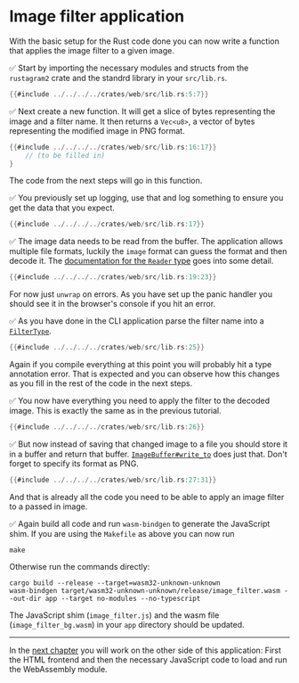 # Image filter application

With the basic setup for the Rust code done you can now write a function that applies the image filter to a given image.

✅ Start by importing the necessary modules and structs from the `rustagram2` crate and the standrd library in your `src/lib.rs`.

```rust
{{#include ../../../../crates/web/src/lib.rs:5:7}}
```

✅ Next create a new function. It will get a slice of bytes representing the image and a filter name. It then returns a `Vec<u8>`, a vector of bytes representing the modified image in PNG format.

```rust
{{#include ../../../../crates/web/src/lib.rs:16:17}}
    // (to be filled in)
}
```

The code from the next steps will go in this function.

✅ You previously set up logging, use that and log something to ensure you get the data that you expect.

```rust
{{#include ../../../../crates/web/src/lib.rs:17}}
```

✅ The image data needs to be read from the buffer.
The application allows multiple file formats, luckily the `image` format can guess the format and then decode it.
The [documentation for the `Reader` type](https://docs.rs/image/0.24.4/image/io/struct.Reader.html) goes into some detail.

```rust
{{#include ../../../../crates/web/src/lib.rs:19:23}}
```

For now just `unwrap` on errors.
As you have set up the panic handler you should see it in the browser's console if you hit an error.

✅ As you have done in the CLI application parse the filter name into a [`FilterType`](https://docs.rs/rustagram2/2.0.0/rustagram/enum.FilterType.html).

```rust
{{#include ../../../../crates/web/src/lib.rs:25}}
```

Again if you compile everything at this point you will probably hit a type annotation error.
That is expected and you can observe how this changes as you fill in the rest of the code in the next steps.

✅ You now have everything you need to apply the filter to the decoded image.
This is exactly the same as in the previous tutorial.

```rust
{{#include ../../../../crates/web/src/lib.rs:26}}
```

✅ But now instead of saving that changed image to a file you should store it in a buffer and return that buffer.
[`ImageBuffer#write_to`](https://docs.rs/image/0.24.4/image/struct.ImageBuffer.html#method.write_to) does just that.
Don't forget to specify its format as PNG.

```rust
{{#include ../../../../crates/web/src/lib.rs:27:31}}
```

And that is already all the code you need to be able to apply an image filter to a passed in image.

✅ Again build all code and run `wasm-bindgen` to generate the JavaScript shim.
If you are using the `Makefile` as above you can now run

```
make
```

Otherwise run the commands directly:

```
cargo build --release --target=wasm32-unknown-unknown
wasm-bindgen target/wasm32-unknown-unknown/release/image_filter.wasm --out-dir app --target no-modules --no-typescript
```

The JavaScript shim (`image_filter.js`) and the wasm file (`image_filter_bg.wasm`) in your `app` directory should be updated.

---

In the [next chapter](frontend.md) you will work on the other side of this application:
First the HTML frontend and then the necessary JavaScript code to load and run the WebAssembly module.
